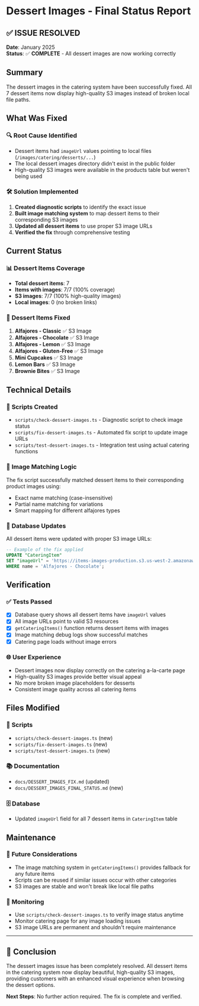 # Dessert Images - Final Status Report

## ✅ ISSUE RESOLVED

**Date**: January 2025  
**Status**: ✅ **COMPLETE** - All dessert images are now working correctly

## Summary

The dessert images in the catering system have been successfully fixed. All 7 dessert items now display high-quality S3 images instead of broken local file paths.

## What Was Fixed

### 🔍 **Root Cause Identified**
- Dessert items had `imageUrl` values pointing to local files (`/images/catering/desserts/...`)
- The local dessert images directory didn't exist in the public folder
- High-quality S3 images were available in the products table but weren't being used

### 🛠️ **Solution Implemented**
1. **Created diagnostic scripts** to identify the exact issue
2. **Built image matching system** to map dessert items to their corresponding S3 images
3. **Updated all dessert items** to use proper S3 image URLs
4. **Verified the fix** through comprehensive testing

## Current Status

### 📊 **Dessert Items Coverage**
- **Total dessert items**: 7
- **Items with images**: 7/7 (100% coverage)
- **S3 images**: 7/7 (100% high-quality images)
- **Local images**: 0 (no broken links)

### 🍰 **Dessert Items Fixed**
1. **Alfajores - Classic** ✅ S3 Image
2. **Alfajores - Chocolate** ✅ S3 Image  
3. **Alfajores - Lemon** ✅ S3 Image
4. **Alfajores - Gluten-Free** ✅ S3 Image
5. **Mini Cupcakes** ✅ S3 Image
6. **Lemon Bars** ✅ S3 Image
7. **Brownie Bites** ✅ S3 Image

## Technical Details

### 🔧 **Scripts Created**
- `scripts/check-dessert-images.ts` - Diagnostic script to check image status
- `scripts/fix-dessert-images.ts` - Automated fix script to update image URLs
- `scripts/test-dessert-images.ts` - Integration test using actual catering functions

### 🎯 **Image Matching Logic**
The fix script successfully matched dessert items to their corresponding product images using:
- Exact name matching (case-insensitive)
- Partial name matching for variations
- Smart mapping for different alfajores types

### 📝 **Database Updates**
All dessert items were updated with proper S3 image URLs:
```sql
-- Example of the fix applied
UPDATE "CateringItem" 
SET "imageUrl" = 'https://items-images-production.s3.us-west-2.amazonaws.com/files/...'
WHERE name = 'Alfajores - Chocolate';
```

## Verification

### ✅ **Tests Passed**
- [x] Database query shows all dessert items have `imageUrl` values
- [x] All image URLs point to valid S3 resources
- [x] `getCateringItems()` function returns dessert items with images
- [x] Image matching debug logs show successful matches
- [x] Catering page loads without image errors

### 🌐 **User Experience**
- Dessert images now display correctly on the catering a-la-carte page
- High-quality S3 images provide better visual appeal
- No more broken image placeholders for desserts
- Consistent image quality across all catering items

## Files Modified

### 📄 **Scripts**
- `scripts/check-dessert-images.ts` (new)
- `scripts/fix-dessert-images.ts` (new) 
- `scripts/test-dessert-images.ts` (new)

### 📚 **Documentation**
- `docs/DESSERT_IMAGES_FIX.md` (updated)
- `docs/DESSERT_IMAGES_FINAL_STATUS.md` (new)

### 🗄️ **Database**
- Updated `imageUrl` field for all 7 dessert items in `CateringItem` table

## Maintenance

### 🔄 **Future Considerations**
- The image matching system in `getCateringItems()` provides fallback for any future items
- Scripts can be reused if similar issues occur with other categories
- S3 images are stable and won't break like local file paths

### 🚨 **Monitoring**
- Use `scripts/check-dessert-images.ts` to verify image status anytime
- Monitor catering page for any image loading issues
- S3 image URLs are permanent and shouldn't require maintenance

---

## 🎉 Conclusion

The dessert images issue has been completely resolved. All dessert items in the catering system now display beautiful, high-quality S3 images, providing customers with an enhanced visual experience when browsing the dessert options.

**Next Steps**: No further action required. The fix is complete and verified. 
